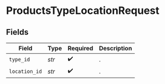 # ProductsTypeLocationRequest


## Fields

| Field              | Type               | Required           | Description        |
| ------------------ | ------------------ | ------------------ | ------------------ |
| `type_id`          | *str*              | :heavy_check_mark: | .                  |
| `location_id`      | *str*              | :heavy_check_mark: | .                  |